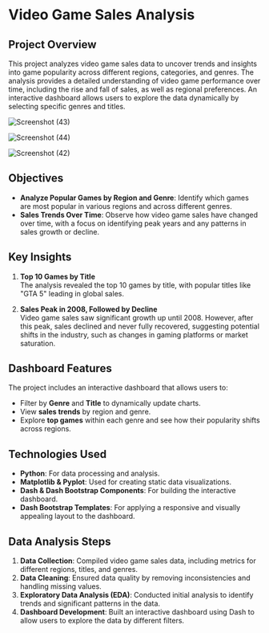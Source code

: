 # Video Game Sales Analysis

## Project Overview
This project analyzes video game sales data to uncover trends and insights into game popularity across different regions, categories, and genres. The analysis provides a detailed understanding of video game performance over time, including the rise and fall of sales, as well as regional preferences. An interactive dashboard allows users to explore the data dynamically by selecting specific genres and titles.

![Screenshot (43)](https://github.com/user-attachments/assets/e5dbb24f-01e1-4ef8-b27c-4395037a47a0)

![Screenshot (44)](https://github.com/user-attachments/assets/940e7bda-b943-4a84-a5e5-c9145e2be346)

![Screenshot (42)](https://github.com/user-attachments/assets/4f5f2e0b-d9f4-4263-994c-b1b914531dd1)


## Objectives
- **Analyze Popular Games by Region and Genre**: Identify which games are most popular in various regions and across different genres.
- **Sales Trends Over Time**: Observe how video game sales have changed over time, with a focus on identifying peak years and any patterns in sales growth or decline.

## Key Insights
1. **Top 10 Games by Title**  
   The analysis revealed the top 10 games by title, with popular titles like "GTA 5" leading in global sales.

2. **Sales Peak in 2008, Followed by Decline**  
   Video game sales saw significant growth up until 2008. However, after this peak, sales declined and never fully recovered, suggesting potential shifts in the industry, such as changes in gaming platforms or market saturation.

## Dashboard Features
The project includes an interactive dashboard that allows users to:
- Filter by **Genre** and **Title** to dynamically update charts.
- View **sales trends** by region and genre.
- Explore **top games** within each genre and see how their popularity shifts across regions.

## Technologies Used
- **Python**: For data processing and analysis.
- **Matplotlib & Pyplot**: Used for creating static data visualizations.
- **Dash & Dash Bootstrap Components**: For building the interactive dashboard.
- **Dash Bootstrap Templates**: For applying a responsive and visually appealing layout to the dashboard.

## Data Analysis Steps
1. **Data Collection**: Compiled video game sales data, including metrics for different regions, titles, and genres.
2. **Data Cleaning**: Ensured data quality by removing inconsistencies and handling missing values.
3. **Exploratory Data Analysis (EDA)**: Conducted initial analysis to identify trends and significant patterns in the data.
4. **Dashboard Development**: Built an interactive dashboard using Dash to allow users to explore the data by different filters.
